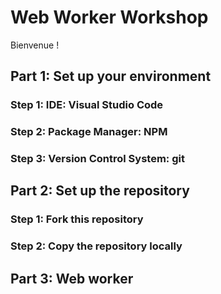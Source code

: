 # Web Worker Workshop

Bienvenue !

## Part 1: Set up your environment

### Step 1: IDE: Visual Studio Code

### Step 2: Package Manager: NPM

### Step 3: Version Control System: git

## Part 2: Set up the repository

### Step 1: Fork this repository

### Step 2: Copy the repository locally

## Part 3: Web worker
